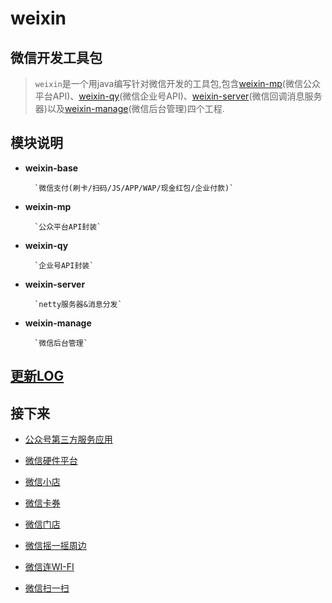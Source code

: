 weixin
========

微信开发工具包
-------------
> `weixin`是一个用java编写针对微信开发的工具包,包含[weixin-mp](./weixin-mp)(微信公众平台API)、[weixin-qy](./weixin-qy)(微信企业号API)、[weixin-server](./weixin-server)(微信回调消息服务器)以及[weixin-manage](./weixin-manage)(微信后台管理)四个工程.

模块说明
-------
* **weixin-base**

		`微信支付(刷卡/扫码/JS/APP/WAP/现金红包/企业付款)`

* **weixin-mp**

		`公众平台API封装`
	
* **weixin-qy**

		`企业号API封装`
  
* **weixin-server**
  
		`netty服务器&消息分发`
* **weixin-manage**
  
		`微信后台管理`

[更新LOG](./CHANGE.md)
----------------------
  
接下来
------
* [公众号第三方服务应用](https://open.weixin.qq.com/cgi-bin/showdocument?action=dir_list&t=resource/res_list&verify=1&id=open1419318292&token=&lang=zh_CN)

* [微信硬件平台](http://iot.weixin.qq.com/)

* [微信小店](http://mp.weixin.qq.com/wiki/6/ae98ac4a7219405153cedc9dddccacca.html)

* [微信卡券](http://mp.weixin.qq.com/wiki/10/597cb57750f375a4b37e2536fd3331ea.html)

* [微信门店](http://mp.weixin.qq.com/wiki/11/081986f089826bf94393bef9bf287b8b.html)

* [微信摇一摇周边](http://mp.weixin.qq.com/wiki/19/9fe9fdbb50fee9f9660438c551142ccf.html)

* [微信连WI-FI](http://mp.weixin.qq.com/wiki/9/fd2d692e28b938a8d618f57cf9c79fb1.html)

* [微信扫一扫](http://mp.weixin.qq.com/wiki/19/e833eb10470cc25cad4719677c46ecdb.html)
